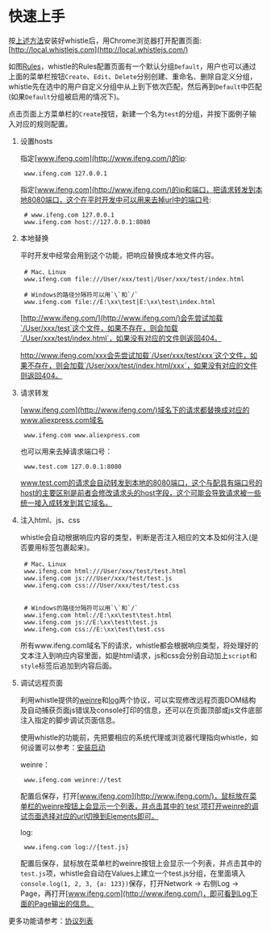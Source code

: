 # 快速上手
按[上述方法](install.html)安装好whistle后，用Chrome浏览器打开配置页面: [http://local.whistlejs.com](http://local.whistlejs.com/)

如图[Rules](webui/rules.html)，whistle的Rules配置页面有一个默认分组`Default`，用户也可以通过上面的菜单栏按钮`Create`、`Edit`、`Delete`分别创建、重命名、删除自定义分组，whistle先在选中的用户自定义分组中从上到下依次匹配，然后再到`Default`中匹配(如果`Default`分组被启用的情况下)。

点击页面上方菜单栏的`Create`按钮，新建一个名为`test`的分组，并按下面例子输入对应的规则配置。

1. 设置hosts

	指定[www.ifeng.com](http://www.ifeng.com/)的ip:
	
		www.ifeng.com 127.0.0.1
		
	指定[www.ifeng.com](http://www.ifeng.com/)的ip和端口，把请求转发到本地8080端口，这个在平时开发中可以用来去掉url中的端口号:
	
		# www.ifeng.com 127.0.0.1
		www.ifeng.com host://127.0.0.1:8080
		
2. 本地替换
	
	平时开发中经常会用到这个功能，把响应替换成本地文件内容。
	
		# Mac、Linux
		www.ifeng.com file:///User/xxx/test|/User/xxx/test/index.html
		
		# Windows的路径分隔符可以用`\`和`/`
		www.ifeng.com file://E:\xx\test|E:\xx\test\index.html
		
	[http://www.ifeng.com/](http://www.ifeng.com/)会先尝试加载`/User/xxx/test`这个文件，如果不存在，则会加载`/User/xxx/test/index.html`，如果没有对应的文件则返回404。
	
	http://www.ifeng.com/xxx会先尝试加载`/User/xxx/test/xxx`这个文件，如果不存在，则会加载`/User/xxx/test/index.html/xxx`，如果没有对应的文件则返回404。

3. 请求转发		
	
	[www.ifeng.com](http://www.ifeng.com/)域名下的请求都替换成对应的www.aliexpress.com域名

		www.ifeng.com www.aliexpress.com
		
	也可以用来去掉请求端口号：
	
		www.test.com 127.0.0.1:8080
		
	www.test.com的请求会自动转发到本地的8080端口，这个与配具有端口号的host的主要区别是前者会修改请求头的host字段，这个可能会导致请求被一些统一接入成转发到其它域名。
	
4. 注入html、js、css
	
	whistle会自动根据响应内容的类型，判断是否注入相应的文本及如何注入(是否要用标签包裹起来)。
	
		# Mac、Linux
		www.ifeng.com html:///User/xxx/test/test.html
		www.ifeng.com js:///User/xxx/test/test.js
		www.ifeng.com css:///User/xxx/test/test.css
		
				
		# Windows的路径分隔符可以用`\`和`/`
		www.ifeng.com html://E:\xx\test\test.html
		www.ifeng.com js://E:\xx\test\test.js
		www.ifeng.com css://E:\xx\test\test.css
		
	所有www.ifeng.com域名下的请求，whistle都会根据响应类型，将处理好的文本注入到响应内容里面，如是html请求，js和css会分别自动加上`script`和`style`标签后追加到内容后面。


5. 调试远程页面

	利用whistle提供的[weinre](rules/weinre.html)和[log](rules/log.html)两个协议，可以实现修改远程页面DOM结构及自动捕获页面js错误及console打印的信息，还可以在页面顶部或js文件底部注入指定的脚步调试页面信息。
	
	使用whistle的功能前，先把要相应的系统代理或浏览器代理指向whistle，如何设置可以参考：[安装启动](install.html)
	
	weinre：
	
		www.ifeng.com weinre://test
		
	配置后保存，打开[www.ifeng.com](http://www.ifeng.com/)，鼠标放在菜单栏的weinre按钮上会显示一个列表，并点击其中的`test`项打开weinre的调试页面选择对应的url切换到Elements即可。
	
	log:
	
		www.ifeng.com log://{test.js}
		
	配置后保存，鼠标放在菜单栏的weinre按钮上会显示一个列表，并点击其中的`test.js`项，whistle会自动在Values上建立一个test.js分组，在里面填入`console.log(1, 2, 3, {a: 123})`保存，打开Network -> 右侧Log -> Page，再打开[www.ifeng.com](http://www.ifeng.com/)，即可看到Log下面的Page输出的信息。
	
	
更多功能请参考：[协议列表](rules/index.html)